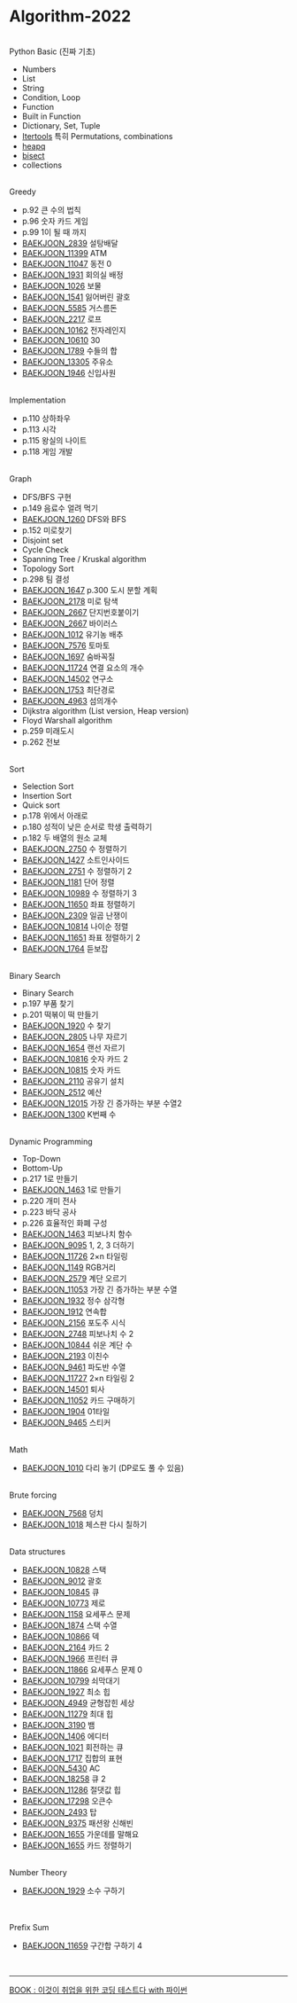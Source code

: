 # Algorithm-2022

<br>
Python Basic (진짜 기초)
    <ul> 
      <li>Numbers</li>
      <li>List</li>
      <li>String</li>
      <li>Condition, Loop</li>
      <li>Function</li>
      <li>Built in Function</li>
      <li>Dictionary, Set, Tuple</li>
      <li><a href = "https://docs.python.org/3/library/itertools.html">Itertools</a> 특히 Permutations, combinations</li>
      <li><a href = "https://docs.python.org/ko/3/library/heapq.html">heapq</a></li>
      <li><a href = "https://docs.python.org/ko/3/library/bisect.html">bisect</a></li>
      <li>collections</li>
  </ul>
  
<br>
Greedy
  <ul>
    <li>p.92 큰 수의 법칙</li>
    <li>p.96 숫자 카드 게임</li>
    <li>p.99 1이 될 때 까지</li>
    <li><a href ="https://www.acmicpc.net/problem/2839">BAEKJOON_2839</a> 설탕배달</li>
    <li><a href ="https://www.acmicpc.net/problem/11399">BAEKJOON_11399</a> ATM</li>
    <li><a href ="https://www.acmicpc.net/problem/11047">BAEKJOON_11047</a> 동전 0</li>
    <li><a href = "https://www.acmicpc.net/problem/1931">BAEKJOON_1931</a> 회의실 배정</li>
    <li><a href = "https://www.acmicpc.net/problem/1026">BAEKJOON_1026</a> 보물</li>
    <li><a href = "https://www.acmicpc.net/problem/1541">BAEKJOON_1541</a> 잃어버린 괄호</li>
    <li><a href = "https://www.acmicpc.net/problem/5585">BAEKJOON_5585</a> 거스름돈</li>
    <li><a href = "https://www.acmicpc.net/problem/2217">BAEKJOON_2217</a> 로프</li>
    <li><a href = "https://www.acmicpc.net/problem/10162">BAEKJOON_10162</a> 전자레인지</li>
    <li><a href = "https://www.acmicpc.net/problem/10610">BAEKJOON_10610</a> 30</li>
    <li><a href = "https://www.acmicpc.net/problem/1789">BAEKJOON_1789</a> 수들의 합</li>
    <li><a href = "https://www.acmicpc.net/problem/13305">BAEKJOON_13305</a> 주유소</li>
    <li><a href = "https://www.acmicpc.net/problem/1946">BAEKJOON_1946</a> 신입사원</li>
  </ul>
<br>
Implementation
  <ul>
    <li>p.110 상하좌우</li>
    <li>p.113 시각</li>
    <li>p.115 왕실의 나이트</li>
    <li>p.118 게임 개발</li>
  </ul>
<br>
Graph
  <ul>
    <li>DFS/BFS 구현</li>
    <li>p.149 음료수 얼려 먹기</li>
    <li><a href = "https://www.acmicpc.net/problem/1260">BAEKJOON_1260</a> DFS와 BFS</li>
    <li>p.152 미로찾기</li>
    <li>Disjoint set</li>
    <li>Cycle Check</li>
    <li>Spanning Tree / Kruskal algorithm</li>
    <li>Topology Sort</li>
    <li>p.298 팀 결성</li>
    <li><a href = "https://www.acmicpc.net/problem/1647">BAEKJOON_1647</a> p.300 도시 분할 계획</li>
    <li><a href = "https://www.acmicpc.net/problem/2178">BAEKJOON_2178</a> 미로 탐색</li>
    <li><a href = "https://www.acmicpc.net/problem/2667">BAEKJOON_2667</a> 단지번호붙이기</li>
    <li><a href = "https://www.acmicpc.net/problem/2606">BAEKJOON_2667</a> 바이러스</li>
    <li><a href = "https://www.acmicpc.net/problem/1012">BAEKJOON_1012</a> 유기농 배추</li>
    <li><a href = "https://www.acmicpc.net/problem/7576">BAEKJOON_7576</a> 토마토</li>
    <li><a href = "https://www.acmicpc.net/problem/1697">BAEKJOON_1697</a> 숨바꼭질</li>   
    <li><a href = "https://www.acmicpc.net/problem/11724">BAEKJOON_11724</a> 연결 요소의 개수</li>
    <li><a href = "https://www.acmicpc.net/problem/14502">BAEKJOON_14502</a> 연구소</li>
    <li><a href = "https://www.acmicpc.net/problem/1753">BAEKJOON_1753</a> 최단경로</li>
    <li><a href = "https://www.acmicpc.net/problem/4963">BAEKJOON_4963</a> 섬의개수</li>
    <li>Dijkstra algorithm (List version, Heap version) </li>
    <li>Floyd Warshall algorithm</li>
    <li>p.259 미래도시</li>
    <li>p.262 전보</li>
  </ul>
<br>
Sort
  <ul>
    <li>Selection Sort</li>
    <li>Insertion Sort</li>
    <li>Quick sort</li>
    <li>p.178 위에서 아래로</li>
    <li>p.180 성적이 낮은 순서로 학생 출력하기</li>
    <li>p.182 두 배열의 원소 교체</li>
    <li><a href = "https://www.acmicpc.net/problem/2750">BAEKJOON_2750</a> 수 정렬하기</li>
    <li><a href = "https://www.acmicpc.net/problem/1427">BAEKJOON_1427</a> 소트인사이드</li>
    <li><a href = "https://www.acmicpc.net/problem/2751">BAEKJOON_2751</a> 수 정렬하기 2</li>
    <li><a href = "https://www.acmicpc.net/problem/1181">BAEKJOON_1181</a> 단어 정렬</li>
    <li><a href = "https://www.acmicpc.net/problem/10989">BAEKJOON_10989</a> 수 정렬하기 3</li>
    <li><a href = "https://www.acmicpc.net/problem/11650">BAEKJOON_11650</a> 좌표 정렬하기</li>
    <li><a href = "https://www.acmicpc.net/problem/2309">BAEKJOON_2309</a> 일곱 난쟁이</li>
    <li><a href = "https://www.acmicpc.net/problem/10814">BAEKJOON_10814</a> 나이순 정렬</li>
    <li><a href = "https://www.acmicpc.net/problem/11651">BAEKJOON_11651</a> 좌표 정렬하기 2</li>
    <li><a href = "https://www.acmicpc.net/problem/1764">BAEKJOON_1764</a> 듣보잡</li>
</ul>
<br>
Binary Search
  <ul>
    <li>Binary Search</li>
    <li>p.197 부품 찾기</li>
    <li>p.201 떡볶이 떡 만들기</li>
    <li><a href = "https://www.acmicpc.net/problem/1920">BAEKJOON_1920</a> 수 찾기</li>
    <li><a href = "https://www.acmicpc.net/problem/2805">BAEKJOON_2805</a> 나무 자르기</li>
    <li><a href = "https://www.acmicpc.net/problem/1654">BAEKJOON_1654</a> 랜선 자르기</li>
    <li><a href = "https://www.acmicpc.net/problem/10816">BAEKJOON_10816</a> 숫자 카드 2</li>
    <li><a href = "https://www.acmicpc.net/problem/10815">BAEKJOON_10815</a> 숫자 카드</li>
    <li><a href = "https://www.acmicpc.net/problem/2110">BAEKJOON_2110</a> 공유기 설치</li>
    <li><a href = "https://www.acmicpc.net/problem/2512">BAEKJOON_2512</a> 예산</li>
    <li><a href = "https://www.acmicpc.net/problem/12015">BAEKJOON_12015</a> 가장 긴 증가하는 부분 수열2</li>
    <li><a href = "https://www.acmicpc.net/problem/1300">BAEKJOON_1300</a> K번째 수</li>
  
</ul>
<br>
Dynamic Programming
  <ul>
    <li>Top-Down</li>
    <li>Bottom-Up</li>
    <li>p.217 1로 만들기</li>
    <li><a href = "https://www.acmicpc.net/problem/1463">BAEKJOON_1463</a> 1로 만들기</li>
    <li>p.220 개미 전사</li>
    <li>p.223 바닥 공사</li>
    <li>p.226 효율적인 화폐 구성</li>
    <li><a href = "https://www.acmicpc.net/problem/1003">BAEKJOON_1463</a> 피보나치 함수</li>
    <li><a href = "https://www.acmicpc.net/problem/9095">BAEKJOON_9095</a> 1, 2, 3 더하기</li>
    <li><a href = "https://www.acmicpc.net/problem/11726">BAEKJOON_11726</a> 2×n 타일링</li>
    <li><a href = "https://www.acmicpc.net/problem/1149">BAEKJOON_1149</a> RGB거리</li>
    <li><a href = "https://www.acmicpc.net/problem/2579">BAEKJOON_2579</a> 계단 오르기</li>
    <li><a href = "https://www.acmicpc.net/problem/11053">BAEKJOON_11053</a> 가장 긴 증가하는 부분 수열</li>
    <li><a href = "https://www.acmicpc.net/problem/1932">BAEKJOON_1932</a> 정수 삼각형</li>
    <li><a href = "https://www.acmicpc.net/problem/1912">BAEKJOON_1912</a> 연속합</li>
    <li><a href = "https://www.acmicpc.net/problem/2156">BAEKJOON_2156</a> 포도주 시식</li>
    <li><a href = "https://www.acmicpc.net/problem/2748">BAEKJOON_2748</a> 피보나치 수 2</li>
    <li><a href = "https://www.acmicpc.net/problem/10844">BAEKJOON_10844</a> 쉬운 계단 수</li>
    <li><a href = "https://www.acmicpc.net/problem/2193">BAEKJOON_2193</a> 이친수</li>
    <li><a href = "https://www.acmicpc.net/problem/9461">BAEKJOON_9461</a> 파도반 수열</li>
    <li><a href = "https://www.acmicpc.net/problem/11727">BAEKJOON_11727</a> 2×n 타일링 2</li>
    <li><a href = "https://www.acmicpc.net/problem/14501">BAEKJOON_14501</a> 퇴사</li>
    <li><a href = "https://www.acmicpc.net/problem/11052">BAEKJOON_11052</a> 카드 구매하기</li>
    <li><a href = "https://www.acmicpc.net/problem/1904">BAEKJOON_1904</a> 01타일</li>
    <li><a href = "https://www.acmicpc.net/problem/9465">BAEKJOON_9465</a> 스티커</li>
  </ul>
<br>
Math
  <ul>
    <li><a href = "https://www.acmicpc.net/problem/1010">BAEKJOON_1010</a> 다리 놓기 (DP로도 풀 수 있음)</li>
  </ul>
<br>
Brute forcing
  <ul>
    <li><a href = "https://www.acmicpc.net/problem/7568">BAEKJOON_7568</a> 덩치</li>
    <li><a href = "https://www.acmicpc.net/problem/1018">BAEKJOON_1018</a> 체스판 다시 칠하기</li>
  </ul>
<br>
Data structures
  <ul>
    <li><a href = "https://www.acmicpc.net/problem/10828">BAEKJOON_10828</a> 스택</li>
    <li><a href = "https://www.acmicpc.net/problem/9012">BAEKJOON_9012</a> 괄호</li>
    <li><a href = "https://www.acmicpc.net/problem/10845">BAEKJOON_10845</a> 큐</li>
    <li><a href = "https://www.acmicpc.net/problem/10773">BAEKJOON_10773</a> 제로</li>
    <li><a href = "https://www.acmicpc.net/problem/1158">BAEKJOON_1158</a> 요세푸스 문제</li>
    <li><a href = "https://www.acmicpc.net/problem/1874">BAEKJOON_1874</a> 스택 수열</li>
    <li><a href = "https://www.acmicpc.net/problem/10866">BAEKJOON_10866</a> 덱</li>
    <li><a href = "https://www.acmicpc.net/problem/2164">BAEKJOON_2164</a> 카드 2</li>
    <li><a href = "https://www.acmicpc.net/problem/1966">BAEKJOON_1966</a> 프린터 큐</li>
    <li><a href = "https://www.acmicpc.net/problem/11866">BAEKJOON_11866</a> 요세푸스 문제 0</li>
    <li><a href = "https://www.acmicpc.net/problem/10799">BAEKJOON_10799</a> 쇠막대기</li>
    <li><a href = "https://www.acmicpc.net/problem/1927">BAEKJOON_1927</a> 최소 힙</li>
    <li><a href = "https://www.acmicpc.net/problem/4949">BAEKJOON_4949</a> 균형잡힌 세상</li>
    <li><a href = "https://www.acmicpc.net/problem/11279">BAEKJOON_11279</a> 최대 힙</li>
    <li><a href = "https://www.acmicpc.net/problem/3190">BAEKJOON_3190</a> 뱀</li>
    <li><a href = "https://www.acmicpc.net/problem/1406">BAEKJOON_1406</a> 에디터</li>
    <li><a href = "https://www.acmicpc.net/problem/1021">BAEKJOON_1021</a> 회전하는 큐</li>
    <li><a href = "https://www.acmicpc.net/problem/1717">BAEKJOON_1717</a> 집합의 표현</li>
    <li><a href = "https://www.acmicpc.net/problem/5430">BAEKJOON_5430</a> AC</li>
    <li><a href = "https://www.acmicpc.net/problem/18258">BAEKJOON_18258</a> 큐 2</li>
    <li><a href = "https://www.acmicpc.net/problem/11286">BAEKJOON_11286</a> 절댓값 힙</li>
    <li><a href = "https://www.acmicpc.net/problem/17298">BAEKJOON_17298</a> 오큰수</li>
    <li><a href = "https://www.acmicpc.net/problem/2493">BAEKJOON_2493</a> 탑</li>
    <li><a href = "https://www.acmicpc.net/problem/9375">BAEKJOON_9375</a> 패션왕 신해빈</li>
    <li><a href = "https://www.acmicpc.net/problem/1655">BAEKJOON_1655</a> 가운데를 말해요</li>
    <li><a href = "https://www.acmicpc.net/problem/1715">BAEKJOON_1655</a> 카드 정렬하기</li>
    
  </ul>
<br>
Number Theory
  <ul>
    <li><a href = "https://www.acmicpc.net/problem/1929">BAEKJOON_1929</a> 소수 구하기</li>
  </ul>
<br>
<br>
Prefix Sum
  <ul>
    <li><a href = "https://www.acmicpc.net/problem/11659">BAEKJOON_11659</a> 구간합 구하기 4</li>
  </ul>
<br>
<hr>
<a href = "http://www.yes24.com/Product/Goods/91433923"> BOOK : 이것이 취업을 위한 코딩 테스트다 with 파이썬</a>
